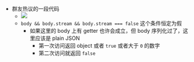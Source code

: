 - 群友热议的一段代码
	- ![](https://user-images.githubusercontent.com/2698003/229670098-b093b04c-22fe-4dd8-85be-b55a29b34c87.png)
	- `body && body.stream && body.stream === false` 这个条件恒定为假
		- 如果这里的 body 上有 getter 也许会成立，但 body 序列化过了，这里应该是 plain JSON
			- 第一次访问返回 object 或者 `true` 或者大于 `0` 的数字
			- 第二次访问就返回 `false`
